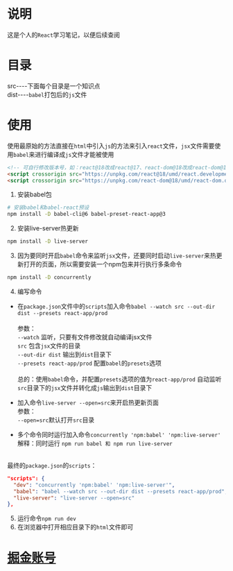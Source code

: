 # 说明
这是个人的`React`学习笔记，以便后续查阅

# 目录
src----下面每个目录是一个知识点<br>
dist----`babel`打包后的`js`文件

# 使用
使用最原始的方法直接在`html`中引入`js`的方法来引入`react`文件，`jsx`文件需要使用`babel`来进行编译成`js`文件才能被使用<br>
```html
<!-- 可自行修改版本号，如：react@18改成react@17、react-dom@18改成react-dom@17 -->
<script crossorigin src="https://unpkg.com/react@18/umd/react.development.js"></script>
<script crossorigin src="https://unpkg.com/react-dom@18/umd/react-dom.development.js"></script>
```

1. 安装babel包
```sh
# 安装babel和babel-react预设
npm install -D babel-cli@6 babel-preset-react-app@3
```

2. 安装live-server热更新
```sh
npm install -D live-server
```

3. 因为要同时开启`babel`命令来监听`jsx`文件，还要同时启动`live-server`来热更新打开的页面，所以需要安装一个npm包来并行执行多条命令<br>
```sh
npm install -D concurrently
```

4. 编写命令
* 在`package.json`文件中的`scripts`加入命令`babel --watch src --out-dir dist --presets react-app/prod`<br><br>
参数：<br>
`--watch` 监听，只要有文件修改就自动编译jsx文件<br>
`src` 包含`jsx`文件的目录<br>
`--out-dir dist` 输出到`dist`目录下<br>
`--presets react-app/prod` 配置`babel`的`presets`选项<br><br>
总的：使用`babel`命令，并配置`presets`选项的值为`react-app/prod`  自动监听`src`目录下的`jsx`文件并转化成`js`输出到`dist`目录下<br>

* 加入命令`live-server --open=src`来开启热更新页面<br>
参数：<br>
`--open=src`默认打开`src`目录

* 多个命令同时运行加入命令`concurrently 'npm:babel' 'npm:live-server'`<br>
解释：同时运行 `npm run babel 和 npm run live-server`<br><br>

最终的`package.json`的`scripts`：
```json
"scripts": {
  "dev": "concurrently 'npm:babel' 'npm:live-server'",
  "babel": "babel --watch src --out-dir dist --presets react-app/prod",
  "live-server": "live-server --open=src"
},
```

5. 运行命令`npm run dev`
6. 在浏览器中打开相应目录下的`html`文件即可

# [掘金账号](https://juejin.cn/user/427045310706040 "拿稳了")

